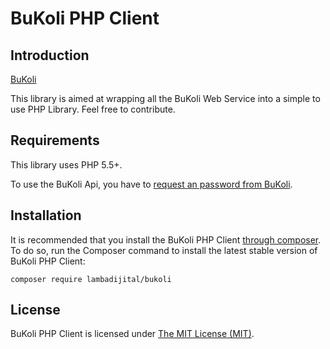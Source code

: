 # BuKoli PHP Client

## Introduction

[ BuKoli ](http://www.bukoli.com/) 

This library is aimed at wrapping all the BuKoli Web Service into a simple to use PHP Library. Feel free to contribute.

## Requirements

This library uses PHP 5.5+.

To use the BuKoli Api, you have to [request an password from BuKoli](https://www.bukoli.com). 

## Installation

It is recommended that you install the BuKoli PHP Client [through composer](http://getcomposer.org/). To do so,
run the Composer command to install the latest stable version of BuKoli PHP Client:

```shell
composer require lambadijital/bukoli
```

## License

BuKoli PHP Client is licensed under [The MIT License (MIT)](LICENSE).